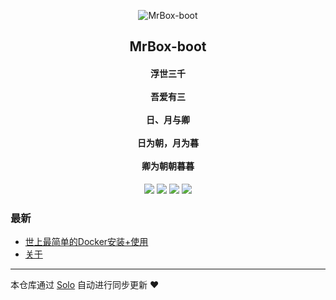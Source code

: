 <p align="center"><img alt="MrBox-boot" src="https://tankryze.github.io/theme/favicon.ico"></p><h2 align="center">
MrBox-boot
</h2>

<h4 align="center"><center>浮世三千</center></br><center>吾爱有三</center></br> <center>日、月与卿 </center></br><center>日为朝，月为暮</center></br><center>卿为朝朝暮暮</center></h4>
<p align="center"><a title="MrBox-boot" target="_blank" href="https://github.com/MrBox-boot/solo-blog"><img src="https://img.shields.io/github/last-commit/MrBox-boot/solo-blog.svg?style=flat-square&color=FF9900"></a>
<a title="GitHub repo size in bytes" target="_blank" href="https://github.com/MrBox-boot/solo-blog"><img src="https://img.shields.io/github/repo-size/MrBox-boot/solo-blog.svg?style=flat-square"></a>
<a title="Solo Version" target="_blank" href="https://github.com/b3log/solo/releases"><img src="https://img.shields.io/badge/solo-3.6.4-f1e05a.svg?style=flat-square&color=blueviolet"></a>
<a title="Hits" target="_blank" href="https://github.com/b3log/hits"><img src="https://hits.b3log.org/MrBox-boot/solo-blog.svg"></a></p>

### 最新

* [世上最简单的Docker安装+使用](https://www.doos.store/docker)
* [关于](https://www.doos.store/about)



---

本仓库通过 [Solo](https://github.com/b3log/solo) 自动进行同步更新 ❤️ 